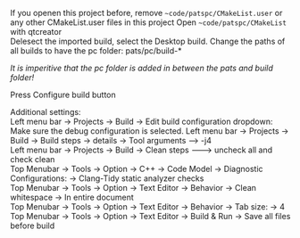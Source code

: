 If you openen this project before, remove `~code/patspc/CMakeList.user` or any other CMakeList.user files in this project
Open `~code/patspc/CMakeList` with qtcreator  
Delesect the imported  build, select the Desktop build. Change the paths of all builds to have the pc folder: pats/pc/build-*  

*It is imperitive that the pc folder is added in between the pats and build folder!*

Press Configure build button  
    
Additional settings:  
Left menu bar -> Projects -> Build -> Edit build configuration dropdown: Make sure the debug configuration is selected.
Left menu bar -> Projects -> Build -> Build steps -> details -> Tool arguments --> -j4  
Left menu bar -> Projects -> Build -> Clean steps ---> uncheck all and check clean  
Top Menubar -> Tools -> Option -> C++ -> Code Model -> Diagnostic Configurations: -> Clang-Tidy static analyzer checks  
Top Menubar -> Tools -> Option -> Text Editor -> Behavior -> Clean whitespace -> In entire document  
Top Menubar -> Tools -> Option -> Text Editor -> Behavior -> Tab size: -> 4  
Top Menubar -> Tools -> Option -> Text Editor -> Build & Run -> Save all files before build
